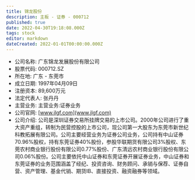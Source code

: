 ```yaml
---
title: 锦龙股份
description: 主板 - 证券 - 000712
published: true
date: 2022-04-30T19:18:08.000Z
tags: stock
editor: markdown
dateCreated: 2022-01-01T00:00:00.000Z
---
```


- 公司名称: 广东锦龙发展股份有限公司
- 股票代码: 000712.SZ
- 所在地: 广东 - 东莞市
- 成立日期: 1997年04月09日
- 注册资本: 89,600万元
- 法定代表人: 张丹丹
- 主营业务: 主营业务:证券业务
- 公司官网: [www.jlgf.com](www.jlgf.com)
- 公司介绍: 公司是深圳证券交易所挂牌交易的上市公司。2000年公司进行了重大资产重组，转制为民营控股的上市公司，现公司第一大股东为东莞市新世纪科教拓展有限公司。公司主要经营业务为证券公司业务，公司持有中山证券70.96%股权，持有东莞证券40%股份，参股华联期货有限公司3%股权、东莞农村商业银行股份有限公司0.77%股份、广东清远农村商业银行股份有限公司0.06%股份。公司主要依托中山证券和东莞证券开展证券业务，中山证券和东莞证券的业务范围涵盖了经纪、投资咨询、财务顾问、承销与保荐、证券自营、资产管理、基金代销、期货IB、直接投资、融资融券等领域。


